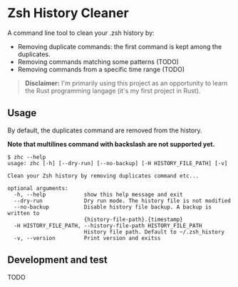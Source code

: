 # Zsh History Cleaner

A command line tool to clean your .zsh history by:

- Removing duplicate commands: the first command is kept among the duplicates.
- Removing commands matching some patterns (TODO)
- Removing commands from a specific time range (TODO)

> **Disclaimer:** I'm primarily using this project as an opportunity to learn the Rust programming langage (it's my
> first project in Rust).

## Usage

By default, the duplicates command are removed from the history. 

**Note that multilines command with backslash are not supported yet.**

```shell script
$ zhc --help
usage: zhc [-h] [--dry-run] [--no-backup] [-H HISTORY_FILE_PATH] [-v]

Clean your Zsh history by removing duplicates command etc...

optional arguments:
  -h, --help            show this help message and exit
  --dry-run             Dry run mode. The history file is not modified
  --no-backup           Disable history file backup. A backup is written to
                        {history-file-path}.{timestamp}
  -H HISTORY_FILE_PATH, --history-file-path HISTORY_FILE_PATH
                        History file path. Default to ~/.zsh_history
  -v, --version         Print version and exitss

```

## Development and test

TODO
